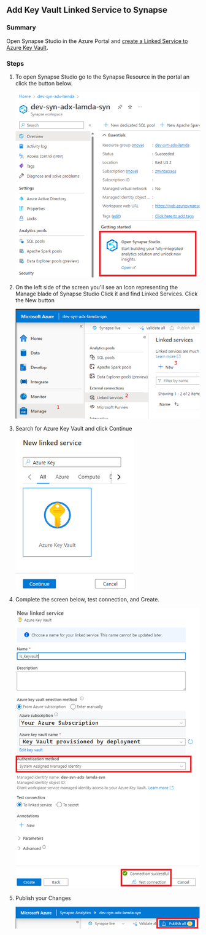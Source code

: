 ## Add Key Vault Linked Service to Synapse
### Summary
Open Synapse Studio in the Azure Portal and [create a Linked Service to Azure Key Vault](https://learn.microsoft.com/en-us/azure/data-factory/store-credentials-in-key-vault).

### Steps 
1) To open Synapse Studio go to the Synapse Resource in the portal an click the button below.

    ![](./../images/OpenSynStudio.png)

2) On the left side of the screen you'll see an Icon representing the Manage blade of Synapse Studio Click it and find Linked Services. Click the New button

    ![](./../images/addLinkedService.png)

3) Search for Azure Key Vault and click Continue

    ![](../images/addLinkedService01.png)

4) Complete the screen below, test connection, and Create.

    ![](../images/addLinkedService02.png)

5) Publish your Changes

    ![](../images/addLinkedService03.png)